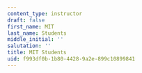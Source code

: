 ```yaml
---
content_type: instructor
draft: false
first_name: MIT
last_name: Students
middle_initial: ''
salutation: ''
title: MIT Students
uid: f993df0b-1b80-4428-9a2e-899c10899841
---
```

